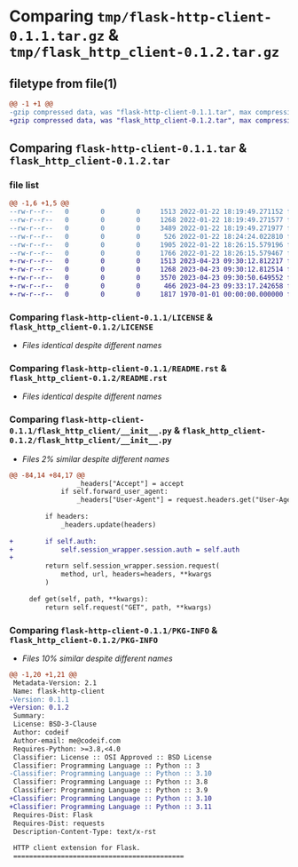# Comparing `tmp/flask-http-client-0.1.1.tar.gz` & `tmp/flask_http_client-0.1.2.tar.gz`

## filetype from file(1)

```diff
@@ -1 +1 @@
-gzip compressed data, was "flask-http-client-0.1.1.tar", max compression
+gzip compressed data, was "flask_http_client-0.1.2.tar", max compression
```

## Comparing `flask-http-client-0.1.1.tar` & `flask_http_client-0.1.2.tar`

### file list

```diff
@@ -1,6 +1,5 @@
--rw-r--r--   0        0        0     1513 2022-01-22 18:19:49.271152 flask-http-client-0.1.1/LICENSE
--rw-r--r--   0        0        0     1268 2022-01-22 18:19:49.271577 flask-http-client-0.1.1/README.rst
--rw-r--r--   0        0        0     3489 2022-01-22 18:19:49.271977 flask-http-client-0.1.1/flask_http_client/__init__.py
--rw-r--r--   0        0        0      526 2022-01-22 18:24:24.022810 flask-http-client-0.1.1/pyproject.toml
--rw-r--r--   0        0        0     1905 2022-01-22 18:26:15.579196 flask-http-client-0.1.1/setup.py
--rw-r--r--   0        0        0     1766 2022-01-22 18:26:15.579467 flask-http-client-0.1.1/PKG-INFO
+-rw-r--r--   0        0        0     1513 2023-04-23 09:30:12.812217 flask_http_client-0.1.2/LICENSE
+-rw-r--r--   0        0        0     1268 2023-04-23 09:30:12.812514 flask_http_client-0.1.2/README.rst
+-rw-r--r--   0        0        0     3570 2023-04-23 09:30:50.649552 flask_http_client-0.1.2/flask_http_client/__init__.py
+-rw-r--r--   0        0        0      466 2023-04-23 09:33:17.242658 flask_http_client-0.1.2/pyproject.toml
+-rw-r--r--   0        0        0     1817 1970-01-01 00:00:00.000000 flask_http_client-0.1.2/PKG-INFO
```

### Comparing `flask-http-client-0.1.1/LICENSE` & `flask_http_client-0.1.2/LICENSE`

 * *Files identical despite different names*

### Comparing `flask-http-client-0.1.1/README.rst` & `flask_http_client-0.1.2/README.rst`

 * *Files identical despite different names*

### Comparing `flask-http-client-0.1.1/flask_http_client/__init__.py` & `flask_http_client-0.1.2/flask_http_client/__init__.py`

 * *Files 2% similar despite different names*

```diff
@@ -84,14 +84,17 @@
                 _headers["Accept"] = accept
             if self.forward_user_agent:
                 _headers["User-Agent"] = request.headers.get("User-Agent")
 
         if headers:
             _headers.update(headers)
 
+        if self.auth:
+            self.session_wrapper.session.auth = self.auth
+
         return self.session_wrapper.session.request(
             method, url, headers=headers, **kwargs
         )
 
     def get(self, path, **kwargs):
         return self.request("GET", path, **kwargs)
```

### Comparing `flask-http-client-0.1.1/PKG-INFO` & `flask_http_client-0.1.2/PKG-INFO`

 * *Files 10% similar despite different names*

```diff
@@ -1,20 +1,21 @@
 Metadata-Version: 2.1
 Name: flask-http-client
-Version: 0.1.1
+Version: 0.1.2
 Summary: 
 License: BSD-3-Clause
 Author: codeif
 Author-email: me@codeif.com
 Requires-Python: >=3.8,<4.0
 Classifier: License :: OSI Approved :: BSD License
 Classifier: Programming Language :: Python :: 3
-Classifier: Programming Language :: Python :: 3.10
 Classifier: Programming Language :: Python :: 3.8
 Classifier: Programming Language :: Python :: 3.9
+Classifier: Programming Language :: Python :: 3.10
+Classifier: Programming Language :: Python :: 3.11
 Requires-Dist: Flask
 Requires-Dist: requests
 Description-Content-Type: text/x-rst
 
 HTTP client extension for Flask.
 ===========================================
```

